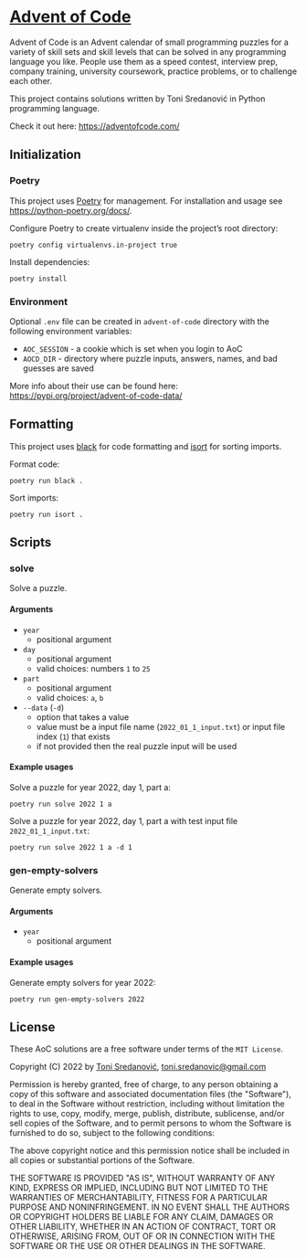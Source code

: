 # [Advent of Code](https://adventofcode.com/)

Advent of Code is an Advent calendar of small programming puzzles for a variety of skill sets and skill levels that can be solved in any programming language you like. People use them as a speed contest, interview prep, company training, university coursework, practice problems, or to challenge each other.

This project contains solutions written by Toni Sredanović in Python programming language.

Check it out here: https://adventofcode.com/

## Initialization

### Poetry

This project uses [Poetry](https://python-poetry.org/) for management.
For installation and usage see https://python-poetry.org/docs/.

Configure Poetry to create virtualenv inside the project’s root directory: 
```
poetry config virtualenvs.in-project true
```

Install dependencies: 
```
poetry install
```

### Environment

Optional `.env` file can be created in `advent-of-code` directory with the following environment variables:
- `AOC_SESSION` - a cookie which is set when you login to AoC
- `AOCD_DIR` - directory where puzzle inputs, answers, names, and bad guesses are saved

More info about their use can be found here: https://pypi.org/project/advent-of-code-data/


## Formatting

This project uses [black](https://github.com/psf/black) for code formatting and [isort](https://pycqa.github.io/isort/index.html) for sorting imports.

Format code:
```
poetry run black .
```

Sort imports:
```
poetry run isort .
```

## Scripts

### solve

Solve a puzzle.

#### Arguments
- `year`
  - positional argument
- `day`
  - positional argument
  - valid choices: numbers `1` to `25`
- `part`
  - positional argument
  - valid choices: `a`, `b`
- `--data` (`-d`)
  - option that takes a value
  - value must be a input file name (`2022_01_1_input.txt`) or input file index (`1`) that exists
  - if not provided then the real puzzle input will be used

#### Example usages
Solve a puzzle for year 2022, day 1, part a:
```
poetry run solve 2022 1 a
```

Solve a puzzle for year 2022, day 1, part a with test input file `2022_01_1_input.txt`:
```
poetry run solve 2022 1 a -d 1
```

### gen-empty-solvers

Generate empty solvers.

#### Arguments
- `year`
  - positional argument

#### Example usages
Generate empty solvers for year 2022:
```
poetry run gen-empty-solvers 2022
```

## License

These AoC solutions are a free software under terms of the `MIT License`.

Copyright (C) 2022 by [Toni Sredanović](https://tsredanovic.github.io/), toni.sredanovic@gmail.com

Permission is hereby granted, free of charge, to any person obtaining a copy
of this software and associated documentation files (the "Software"), to deal
in the Software without restriction, including without limitation the rights
to use, copy, modify, merge, publish, distribute, sublicense, and/or sell
copies of the Software, and to permit persons to whom the Software is
furnished to do so, subject to the following conditions:

The above copyright notice and this permission notice shall be included in all
copies or substantial portions of the Software.

THE SOFTWARE IS PROVIDED "AS IS", WITHOUT WARRANTY OF ANY KIND, EXPRESS OR
IMPLIED, INCLUDING BUT NOT LIMITED TO THE WARRANTIES OF MERCHANTABILITY,
FITNESS FOR A PARTICULAR PURPOSE AND NONINFRINGEMENT. IN NO EVENT SHALL THE
AUTHORS OR COPYRIGHT HOLDERS BE LIABLE FOR ANY CLAIM, DAMAGES OR OTHER
LIABILITY, WHETHER IN AN ACTION OF CONTRACT, TORT OR OTHERWISE, ARISING FROM,
OUT OF OR IN CONNECTION WITH THE SOFTWARE OR THE USE OR OTHER DEALINGS IN THE
SOFTWARE.
